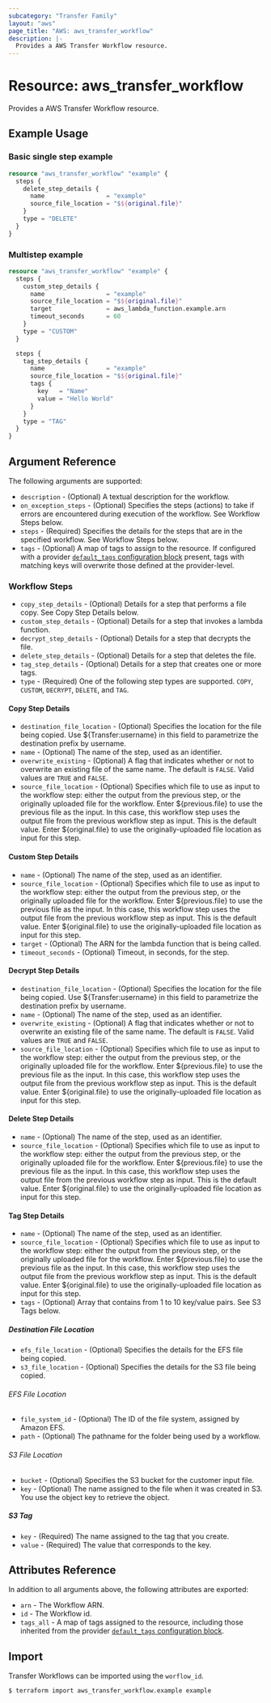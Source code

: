 ```yaml
---
subcategory: "Transfer Family"
layout: "aws"
page_title: "AWS: aws_transfer_workflow"
description: |-
  Provides a AWS Transfer Workflow resource.
---
```


# Resource: aws_transfer_workflow

Provides a AWS Transfer Workflow resource.

## Example Usage

### Basic single step example

```terraform
resource "aws_transfer_workflow" "example" {
  steps {
    delete_step_details {
      name                 = "example"
      source_file_location = "$${original.file}"
    }
    type = "DELETE"
  }
}
```

### Multistep example

```terraform
resource "aws_transfer_workflow" "example" {
  steps {
    custom_step_details {
      name                 = "example"
      source_file_location = "$${original.file}"
      target               = aws_lambda_function.example.arn
      timeout_seconds      = 60
    }
    type = "CUSTOM"
  }

  steps {
    tag_step_details {
      name                 = "example"
      source_file_location = "$${original.file}"
      tags {
        key   = "Name"
        value = "Hello World"
      }
    }
    type = "TAG"
  }
}
```

## Argument Reference

The following arguments are supported:

* `description` - (Optional) A textual description for the workflow.
* `on_exception_steps` - (Optional) Specifies the steps (actions) to take if errors are encountered during execution of the workflow. See Workflow Steps below.
* `steps` - (Required) Specifies the details for the steps that are in the specified workflow. See Workflow Steps below.
* `tags` - (Optional) A map of tags to assign to the resource. If configured with a provider [`default_tags` configuration block](https://registry.terraform.io/providers/hashicorp/aws/latest/docs#default_tags-configuration-block) present, tags with matching keys will overwrite those defined at the provider-level.

### Workflow Steps

* `copy_step_details` - (Optional) Details for a step that performs a file copy. See Copy Step Details below.
* `custom_step_details` - (Optional) Details for a step that invokes a lambda function.
* `decrypt_step_details` - (Optional) Details for a step that decrypts the file.
* `delete_step_details` - (Optional) Details for a step that deletes the file.
* `tag_step_details` - (Optional) Details for a step that creates one or more tags.
* `type` - (Required) One of the following step types are supported. `COPY`, `CUSTOM`, `DECRYPT`, `DELETE`, and `TAG`.

#### Copy Step Details

* `destination_file_location` - (Optional) Specifies the location for the file being copied. Use ${Transfer:username} in this field to parametrize the destination prefix by username.
* `name` - (Optional) The name of the step, used as an identifier.
* `overwrite_existing` - (Optional) A flag that indicates whether or not to overwrite an existing file of the same name. The default is `FALSE`. Valid values are `TRUE` and `FALSE`.
* `source_file_location` - (Optional) Specifies which file to use as input to the workflow step: either the output from the previous step, or the originally uploaded file for the workflow. Enter ${previous.file} to use the previous file as the input. In this case, this workflow step uses the output file from the previous workflow step as input. This is the default value. Enter ${original.file} to use the originally-uploaded file location as input for this step.

#### Custom Step Details

* `name` - (Optional) The name of the step, used as an identifier.
* `source_file_location` - (Optional) Specifies which file to use as input to the workflow step: either the output from the previous step, or the originally uploaded file for the workflow. Enter ${previous.file} to use the previous file as the input. In this case, this workflow step uses the output file from the previous workflow step as input. This is the default value. Enter ${original.file} to use the originally-uploaded file location as input for this step.
* `target` - (Optional) The ARN for the lambda function that is being called.
* `timeout_seconds` - (Optional) Timeout, in seconds, for the step.

#### Decrypt Step Details

* `destination_file_location` - (Optional) Specifies the location for the file being copied. Use ${Transfer:username} in this field to parametrize the destination prefix by username.
* `name` - (Optional) The name of the step, used as an identifier.
* `overwrite_existing` - (Optional) A flag that indicates whether or not to overwrite an existing file of the same name. The default is `FALSE`. Valid values are `TRUE` and `FALSE`.
* `source_file_location` - (Optional) Specifies which file to use as input to the workflow step: either the output from the previous step, or the originally uploaded file for the workflow. Enter ${previous.file} to use the previous file as the input. In this case, this workflow step uses the output file from the previous workflow step as input. This is the default value. Enter ${original.file} to use the originally-uploaded file location as input for this step.

#### Delete Step Details

* `name` - (Optional) The name of the step, used as an identifier.
* `source_file_location` - (Optional) Specifies which file to use as input to the workflow step: either the output from the previous step, or the originally uploaded file for the workflow. Enter ${previous.file} to use the previous file as the input. In this case, this workflow step uses the output file from the previous workflow step as input. This is the default value. Enter ${original.file} to use the originally-uploaded file location as input for this step.

#### Tag Step Details

* `name` - (Optional) The name of the step, used as an identifier.
* `source_file_location` - (Optional) Specifies which file to use as input to the workflow step: either the output from the previous step, or the originally uploaded file for the workflow. Enter ${previous.file} to use the previous file as the input. In this case, this workflow step uses the output file from the previous workflow step as input. This is the default value. Enter ${original.file} to use the originally-uploaded file location as input for this step.
* `tags` - (Optional) Array that contains from 1 to 10 key/value pairs. See S3 Tags below.

##### Destination File Location

* `efs_file_location` - (Optional) Specifies the details for the EFS file being copied.
* `s3_file_location` - (Optional) Specifies the details for the S3 file being copied.

###### EFS File Location

* `file_system_id` - (Optional) The ID of the file system, assigned by Amazon EFS.
* `path` - (Optional) The pathname for the folder being used by a workflow.

###### S3 File Location

* `bucket` - (Optional) Specifies the S3 bucket for the customer input file.
* `key` - (Optional) The name assigned to the file when it was created in S3. You use the object key to retrieve the object.

##### S3 Tag

* `key` - (Required) The name assigned to the tag that you create.
* `value` - (Required) The value that corresponds to the key.

## Attributes Reference

In addition to all arguments above, the following attributes are exported:

* `arn` - The Workflow ARN.
* `id` - The Workflow id.
* `tags_all` - A map of tags assigned to the resource, including those inherited from the provider [`default_tags` configuration block](https://registry.terraform.io/providers/hashicorp/aws/latest/docs#default_tags-configuration-block).

## Import

Transfer Workflows can be imported using the `worflow_id`.

```
$ terraform import aws_transfer_workflow.example example
```
